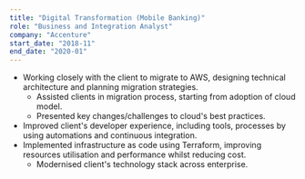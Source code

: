 ```yaml
---
title: "Digital Transformation (Mobile Banking)"
role: "Business and Integration Analyst"
company: "Accenture"
start_date: "2018-11"
end_date: "2020-01"
---
```


- Working closely with the client to migrate to AWS, designing technical architecture and planning migration strategies.
  - Assisted clients in migration process, starting from adoption of cloud model.
  - Presented key changes/challenges to cloud's best practices.
- Improved client's developer experience, including tools, processes by using automations and continuous integration.
- Implemented infrastructure as code using Terraform, improving resources utilisation and performance whilst reducing cost.
  - Modernised client's technology stack across enterprise.
